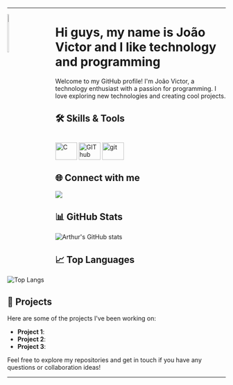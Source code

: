 
---

<div style="float: left; width: 20%; margin-right: 10px;">
  <img width="15%" src="https://github.com/Jvriosbrito/Jvriosbrito/assets/172122553/d46b1b85-22b3-4da4-bb36-c9a000e51efa"></img>
  <!-- 
  https://picrew.me/en/image_maker/338224#google_vignette
  gift maker 
  https://ezgif.com/maker
  -->
</div>

# Hi guys, my name is João Victor and I like technology and programming
<!-- 
icon 
https://emojipedia.org/pt/castor
-->

Welcome to my GitHub profile! I'm João Victor, a technology enthusiast with a passion for programming. I love exploring new technologies and creating cool projects.

## 🛠️ Skills & Tools
<div style="display: inline_block"><br>
 
  <img align="center" alt="C" height="40" width="50" src="https://icongr.am/devicon/c-original.svg?size=148&color=7c0594">
  <img align="center" alt="GIThub" height="40" width="50" src="https://icongr.am/devicon/github-original-wordmark.svg?size=148&color=a6ff00">
 
  <img align="center" alt="git" height="40" width="50" src="https://icongr.am/devicon/git-original.svg?size=148&color=2e6dff">
  
</div>

## 🌐 Connect with me
<div> 
  <a href="https://www.linkedin.com/in/jo%C3%A3o-victor-rios-brito-e-nascimento-999167314/" target="_blank"><img src="https://img.shields.io/badge/-LinkedIn-%230077B5?style=for-the-badge&logo=linkedin&logoColor=white" target="_blank"></a> 
  <!--
  https://dev.to/envoy_/150-badges-for-github-pnk
  <a href="https://instagram.com/rafaballerini" target="_blank"><img src="https://img.shields.io/badge/-Instagram-%23E4405F?style=for-the-badge&logo=instagram&logoColor=white" target="_blank"></a>
  <a href="https://discord.gg/wagxzStdcR" target="_blank"><img src="https://img.shields.io/badge/Discord-7289DA?style=for-the-badge&logo=discord&logoColor=white" target="_blank"></a> 
  <a href = "mailto:contatorafaballerini@gmail.com"><img src="https://img.shields.io/badge/-Gmail-%23333?style=for-the-badge&logo=gmail&logoColor=white" target="_blank"></a>
  -->
</div>

## 📊 GitHub Stats
![Arthur's GitHub stats](https://github-readme-stats.vercel.app/api?username=Jvriosbrito&show_icons=true&theme=radical)

## 📈 Top Languages
![Top Langs](https://github-readme-stats.vercel.app/api/top-langs/?username=Jvriosbrito&layout=compact&theme=radical)

<!-- ## 📝 Latest Blog Posts -->
<!-- BLOG-POST-LIST:START -->
<!-- BLOG-POST-LIST:END -->

## 🚀 Projects
Here are some of the projects I've been working on:

- **Project 1**:
- **Project 2**: 
- **Project 3**: 

<!--
## 🔗 Useful Links
- [Portfolio](https://yourportfolio.com)
- [Blog](https://yourblog.com)
- [YouTube Channel](https://youtube.com/yourchannel)
-->

Feel free to explore my repositories and get in touch if you have any questions or collaboration ideas!

---

